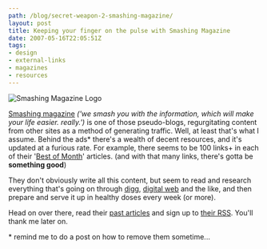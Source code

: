 ```yaml
---
path: /blog/secret-weapon-2-smashing-magazine/
layout: post
title: Keeping your finger on the pulse with Smashing Magazine
date: 2007-05-16T22:05:51Z
tags:
- design
- external-links
- magazines
- resources
---
```


![Smashing Magazine Logo](/content/images/2007/05/logo.gif)

[Smashing magazine](http://www.smashingmagazine.com/ "Open Smashing Magazine in a new window") _('we smash you with the information, which will make your life easier. really.')_ is one of those pseudo-blogs, regurgitating content from other sites as a method of generating traffic. Well, at least that's what I assume. Behind the ads* there's a wealth of decent resources, and it's updated at a furious rate. For example, there seems to be 100 links+ in each of their '[Best of Month](http://www.smashingmagazine.com/category/digest/ "Open Smashing Magazine's Best of Month Articles in a new window")' articles. (and with that many links, there's gotta be **something good**)

They don't obviously write all this content, but seem to read and research everything that's going on through [digg](http://www.digg.com "Open digg.com in a new window"), [digital web](http://www.digital-web.com "Open Digital Web in a new window") and the like, and then prepare and serve it up in healthy doses every week (or more).

Head on over there, read their [past articles](http://www.smashingmagazine.com/ "Open Smashing Magazine in a new window") and sign up to [their RSS](http://www.smashingmagazine.com/wp-rss.php "Smashing Magazine's RSS feed"). You'll thank me later on.

\* remind me to do a post on how to remove them sometime...